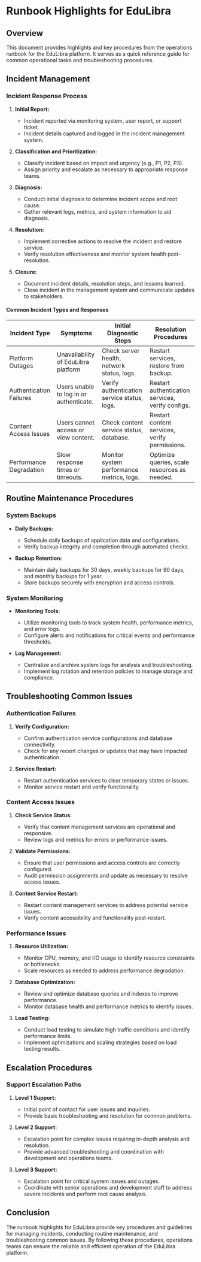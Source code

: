 # Runbook Highlights for EduLibra

## Overview
This document provides highlights and key procedures from the operations runbook for the EduLibra platform. It serves as a quick reference guide for common operational tasks and troubleshooting procedures.

## Incident Management

### Incident Response Process
1. **Initial Report:**
   - Incident reported via monitoring system, user report, or support ticket.
   - Incident details captured and logged in the incident management system.

2. **Classification and Prioritization:**
   - Classify incident based on impact and urgency (e.g., P1, P2, P3).
   - Assign priority and escalate as necessary to appropriate response teams.

3. **Diagnosis:**
   - Conduct initial diagnosis to determine incident scope and root cause.
   - Gather relevant logs, metrics, and system information to aid diagnosis.

4. **Resolution:**
   - Implement corrective actions to resolve the incident and restore service.
   - Verify resolution effectiveness and monitor system health post-resolution.

5. **Closure:**
   - Document incident details, resolution steps, and lessons learned.
   - Close incident in the management system and communicate updates to stakeholders.

#### Common Incident Types and Responses

| Incident Type               | Symptoms                                   | Initial Diagnostic Steps                          | Resolution Procedures                          |
|-----------------------------|--------------------------------------------|--------------------------------------------------|-----------------------------------------------|
| Platform Outages            | Unavailability of EduLibra platform        | Check server health, network status, logs.        | Restart services, restore from backup.        |
| Authentication Failures     | Users unable to log in or authenticate.    | Verify authentication service status, logs.      | Restart authentication services, verify configs.|
| Content Access Issues       | Users cannot access or view content.       | Check content service status, database.          | Restart content services, verify permissions.  |
| Performance Degradation     | Slow response times or timeouts.           | Monitor system performance metrics, logs.        | Optimize queries, scale resources as needed.  |

## Routine Maintenance Procedures

### System Backups
- **Daily Backups:**
  - Schedule daily backups of application data and configurations.
  - Verify backup integrity and completion through automated checks.

- **Backup Retention:**
  - Maintain daily backups for 30 days, weekly backups for 90 days, and monthly backups for 1 year.
  - Store backups securely with encryption and access controls.

### System Monitoring
- **Monitoring Tools:**
  - Utilize monitoring tools to track system health, performance metrics, and error logs.
  - Configure alerts and notifications for critical events and performance thresholds.

- **Log Management:**
  - Centralize and archive system logs for analysis and troubleshooting.
  - Implement log rotation and retention policies to manage storage and compliance.

## Troubleshooting Common Issues

### Authentication Failures

1. **Verify Configuration:**
   - Confirm authentication service configurations and database connectivity.
   - Check for any recent changes or updates that may have impacted authentication.

2. **Service Restart:**
   - Restart authentication services to clear temporary states or issues.
   - Monitor service restart and verify functionality.

### Content Access Issues

1. **Check Service Status:**
   - Verify that content management services are operational and responsive.
   - Review logs and metrics for errors or performance issues.

2. **Validate Permissions:**
   - Ensure that user permissions and access controls are correctly configured.
   - Audit permission assignments and update as necessary to resolve access issues.

3. **Content Service Restart:**
   - Restart content management services to address potential service issues.
   - Verify content accessibility and functionality post-restart.

### Performance Issues

1. **Resource Utilization:**
   - Monitor CPU, memory, and I/O usage to identify resource constraints or bottlenecks.
   - Scale resources as needed to address performance degradation.

2. **Database Optimization:**
   - Review and optimize database queries and indexes to improve performance.
   - Monitor database health and performance metrics to identify issues.

3. **Load Testing:**
   - Conduct load testing to simulate high traffic conditions and identify performance limits.
   - Implement optimizations and scaling strategies based on load testing results.

## Escalation Procedures

### Support Escalation Paths

1. **Level 1 Support:**
   - Initial point of contact for user issues and inquiries.
   - Provide basic troubleshooting and resolution for common problems.

2. **Level 2 Support:**
   - Escalation point for complex issues requiring in-depth analysis and resolution.
   - Provide advanced troubleshooting and coordination with development and operations teams.

3. **Level 3 Support:**
   - Escalation point for critical system issues and outages.
   - Coordinate with senior operations and development staff to address severe incidents and perform root cause analysis.

## Conclusion

The runbook highlights for EduLibra provide key procedures and guidelines for managing incidents, conducting routine maintenance, and troubleshooting common issues. By following these procedures, operations teams can ensure the reliable and efficient operation of the EduLibra platform.
